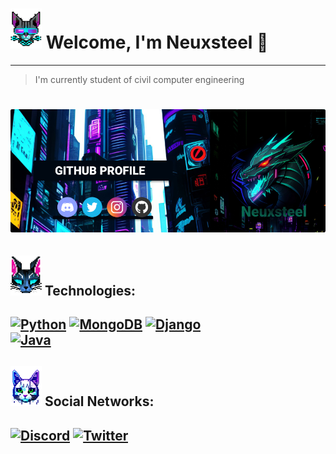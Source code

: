 # ![catLevi](https://github.com/neuxsteel/neuxsteel/blob/main/leviCatv3.png) Welcome, I'm Neuxsteel 👋
---
> I'm currently student of civil computer engineering
# ![bannersteel](https://github.com/neuxsteel/neuxsteel/blob/main/bannersteel.png)

## ![catZeus](https://github.com/neuxsteel/neuxsteel/blob/main/zeusCatv2.png) Technologies:
[![Python](https://img.shields.io/badge/Python-yellow?style=for-the-badge&logo=python&logoColor=white&labelColor=101010)]()
[![MongoDB](https://img.shields.io/badge/MongoDB-47A248?style=for-the-badge&logo=mongodb&logoColor=white&labelColor=101010)]()
[![Django](https://img.shields.io/badge/Node.JS-339933?style=for-the-badge&logo=django&logoColor=white&labelColor=101010)]()
</br>
[![Java](https://img.shields.io/badge/Java-CB3234?style=for-the-badge&logo=openjdk&logoColor=white&labelColor=101010)]()
---
## ![catCosmus](https://github.com/neuxsteel/neuxsteel/blob/main/cosmusCatv2.png) Social Networks:
[![Discord](https://img.shields.io/badge/Discord-neuxsteel-5865F2?style=for-the-badge&logo=discord&logoColor=white&labelColor=101010)]()
[![Twitter](https://img.shields.io/badge/Twitter-@neuxsteel-1DA1F2?style=for-the-badge&logo=twitter&logoColor=white&labelColor=101010)]()
---

<!--
**neuxsteel/neuxsteel** is a ✨ _special_ ✨ repository because its `README.md` (this file) appears on your GitHub profile.

Here are some ideas to get you started:

- 🔭 I’m currently working on ...
- 🌱 I’m currently learning ...
- 👯 I’m looking to collaborate on ...
- 🤔 I’m looking for help with ...
- 💬 Ask me about ...
- 📫 How to reach me: ...
- 😄 Pronouns: ...
- ⚡ Fun fact: ...
-->
